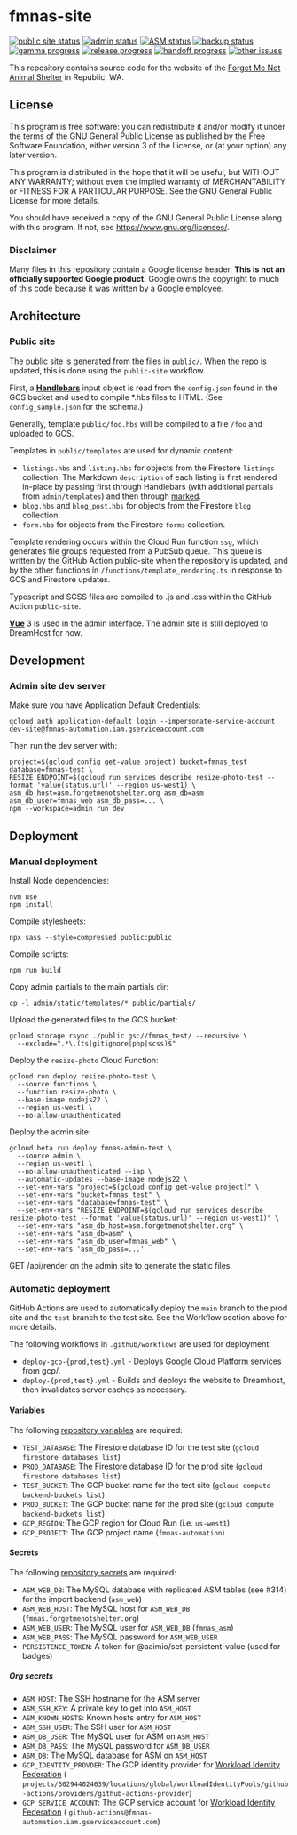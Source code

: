# fmnas-site

[![public site status](https://img.shields.io/website?down_color=critical&label=public&up_color=090&url=https%3A%2F%2Fforgetmenotshelter.org)](https://forgetmenotshelter.org)
[![admin status](https://img.shields.io/website?down_color=inactive&down_message=%233&label=admin&up_color=090&up_message=up&url=https%3A%2F%2Fadmin.forgetmenotshelter.org)](https://admin.forgetmenotshelter.org)
[![ASM status](https://img.shields.io/website?down_color=critical&label=asm3&up_color=090&url=http%3A%2F%2Fasm.forgetmenotshelter.org)](http://asm.forgetmenotshelter.org)
[![backup status](https://img.shields.io/endpoint?url=https://gist.githubusercontent.com/TortoiseWrath/e38e961e5c08b2bdf4d78c800d851203/raw/backups.json)](https://github.com/fmnas/fmnas-site/actions/workflows/backups.yml)  
[![gamma progress](https://img.shields.io/github/milestones/progress/fmnas/fmnas-site/5?color=5021da)](https://github.com/fmnas/fmnas-site/milestone/5)
[![release progress](https://img.shields.io/github/milestones/progress/fmnas/fmnas-site/3?color=5021da)](https://github.com/fmnas/fmnas-site/milestone/3)
[![handoff progress](https://img.shields.io/github/milestones/progress/fmnas/fmnas-site/7?color=5021da)](https://github.com/fmnas/fmnas-site/milestone/7)
[![other issues](https://img.shields.io/github/milestones/issues-open/fmnas/fmnas-site/6?color=5021da&label=other)](https://github.com/fmnas/fmnas-site/milestone/6)

This repository contains source code for the website of the
[Forget Me Not Animal Shelter](https://forgetmenotshelter.org)
in Republic, WA.

## License

This program is free software: you can redistribute it and/or modify it under the terms of the GNU General Public
License as published by the Free Software Foundation, either version 3 of the License, or
(at your option) any later version.

This program is distributed in the hope that it will be useful, but WITHOUT ANY WARRANTY; without even the implied
warranty of MERCHANTABILITY or FITNESS FOR A PARTICULAR PURPOSE. See the GNU General Public License for more details.

You should have received a copy of the GNU General Public License along with this program. If not,
see <https://www.gnu.org/licenses/>.

### Disclaimer

Many files in this repository contain a Google license header. **This is not an officially supported Google product.**
Google owns the copyright to much of this code because it was written by a Google employee.

## Architecture

### Public site

The public site is generated from the files in `public/`. When the repo is updated, this is done using the
`public-site` workflow.

First, a **[Handlebars](https://handlebarsjs.com)** input object is read from the `config.json` found in the GCS bucket
and used to compile *.hbs files to HTML. (See `config_sample.json` for the schema.)

Generally, template `public/foo.hbs` will be compiled to a file `/foo` and uploaded to GCS.

Templates in `public/templates` are used for dynamic content:

* `listings.hbs` and `listing.hbs` for objects from the Firestore `listings` collection.
  The Markdown `description` of each listing is first rendered in-place by passing first through Handlebars (with
  additional partials from `admin/templates`) and then through [marked](https://github.com/markedjs/marked).
* `blog.hbs` and `blog_post.hbs` for objects from the Firestore `blog` collection.
* `form.hbs` for objects from the Firestore `forms` collection.

Template rendering occurs within the Cloud Run function `ssg`, which generates file groups requested from a PubSub
queue. This queue is written by the GitHub Action public-site when the repository is updated, and by the other functions
in `/functions/template_rendering.ts` in response to GCS and Firestore updates.

Typescript and SCSS files are compiled to .js and .css within the GitHub Action `public-site`.

[**Vue**](https://vuejs.org) 3 is used in the admin interface. The admin site is still deployed to DreamHost for now.

## Development

### Admin site dev server

Make sure you have Application Default Credentials:

```shell
gcloud auth application-default login --impersonate-service-account dev-site@fmnas-automation.iam.gserviceaccount.com
```

Then run the dev server with:

```shell
project=$(gcloud config get-value project) bucket=fmnas_test database=fmnas-test \
RESIZE_ENDPOINT=$(gcloud run services describe resize-photo-test --format 'value(status.url)' --region us-west1) \
asm_db_host=asm.forgetmenotshelter.org asm_db=asm asm_db_user=fmnas_web asm_db_pass=... \
npm --workspace=admin run dev
```

## Deployment

### Manual deployment

Install Node dependencies:

```shell
nvm use
npm install
```

Compile stylesheets:

```shell
npx sass --style=compressed public:public
```

Compile scripts:

```shell
npm run build
```

Copy admin partials to the main partials dir:

```shell
cp -l admin/static/templates/* public/partials/
```

Upload the generated files to the GCS bucket:

```shell
gcloud storage rsync ./public gs://fmnas_test/ --recursive \
  --exclude=".*\.(ts|gitignore|php|scss)$"
```

Deploy the `resize-photo` Cloud Function:

```shell
gcloud run deploy resize-photo-test \
  --source functions \
  --function resize-photo \
  --base-image nodejs22 \
  --region us-west1 \
  --no-allow-unauthenticated
```

Deploy the admin site:

```
gcloud beta run deploy fmnas-admin-test \
  --source admin \
  --region us-west1 \
  --no-allow-unauthenticated --iap \
  --automatic-updates --base-image nodejs22 \
  --set-env-vars "project=$(gcloud config get-value project)" \
  --set-env-vars "bucket=fmnas_test" \
  --set-env-vars "database=fmnas-test" \
  --set-env-vars "RESIZE_ENDPOINT=$(gcloud run services describe resize-photo-test --format 'value(status.url)' --region us-west1)" \
  --set-env-vars "asm_db_host=asm.forgetmenotshelter.org" \
  --set-env-vars "asm_db=asm" \
  --set-env-vars "asm_db_user=fmnas_web" \
  --set-env-vars 'asm_db_pass=...'
```

GET /api/render on the admin site to generate the static files. 

### Automatic deployment

GitHub Actions are used to automatically deploy the `main` branch to the prod site and the `test` branch to the test
site. See the Workflow section above for more details.

The following workflows in `.github/workflows` are used for deployment:

* `deploy-gcp-{prod,test}.yml` - Deploys Google Cloud Platform services from gcp/.
* `deploy-{prod,test}.yml` - Builds and deploys the website to Dreamhost, then invalidates server caches as necessary.

#### Variables

The following [repository variables](https://github.com/fmnas/fmnas-site/settings/variables/actions) are required:

* `TEST_DATABASE`: The Firestore database ID for the test site (`gcloud firestore databases list`)
* `PROD_DATABASE`: The Firestore database ID for the prod site (`gcloud firestore databases list`)
* `TEST_BUCKET`: The GCP bucket name for the test site (`gcloud compute backend-buckets list`)
* `PROD_BUCKET`: The GCP bucket name for the prod site (`gcloud compute backend-buckets list`)
* `GCP_REGION`: The GCP region for Cloud Run (i.e. `us-west1`)
* `GCP_PROJECT`: The GCP project name (`fmnas-automation`)

#### Secrets

The following [repository secrets](https://github.com/fmnas/fmnas-site/settings/secrets/actions) are required:

* `ASM_WEB_DB`: The MySQL database with replicated ASM tables (see #314) for the import backend (`asm_web`)
* `ASM_WEB_HOST`: The MySQL host for `ASM_WEB_DB` (`fmnas.forgetmenotshelter.org`)
* `ASM_WEB_USER`: The MySQL user for `ASM_WEB_DB` (`fmnas_asm`)
* `ASM_WEB_PASS`: The MySQL password for `ASM_WEB_USER`
* `PERSISTENCE_TOKEN`: A token for @aaimio/set-persistent-value (used for badges)

##### Org secrets

* `ASM_HOST`: The SSH hostname for the ASM server
* `ASM_SSH_KEY`: A private key to get into `ASM_HOST`
* `ASM_KNOWN_HOSTS`: Known hosts entry for `ASM_HOST`
* `ASM_SSH_USER`: The SSH user for `ASM_HOST`
* `ASM_DB_USER`: The MySQL user for ASM on `ASM_HOST`
* `ASM_DB_PASS`: The MySQL password for `ASM_DB_USER`
* `ASM_DB`: The MySQL database for ASM on `ASM_HOST`
* `GCP_IDENTITY_PROVDER`: The GCP identity provider
  for [Workload Identity Federation](https://github.com/google-github-actions/auth#setup) (
  `projects/602944024639/locations/global/workloadIdentityPools/github-actions/providers/github-actions-provider`)
* `GCP_SERVICE_ACCOUNT`: The GCP service account
  for [Workload Identity Federation](https://github.com/google-github-actions/auth#setup) (
  `github-actions@fmnas-automation.iam.gserviceaccount.com`)
